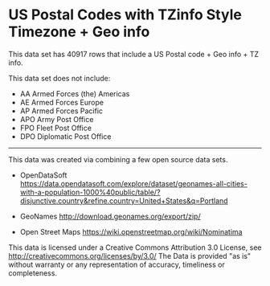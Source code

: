 # US Postal Codes with TZinfo Style Timezone + Geo info
This data set has 40917 rows that include a US Postal code + Geo info + TZ info.


This data set does not include:

* AA Armed Forces (the) Americas
* AE Armed Forces Europe
* AP Armed Forces Pacific
* APO Army Post Office
* FPO Fleet Post Office
* DPO Diplomatic Post Office

---

This data was created via combining a few open source data sets.


* OpenDataSoft
https://data.opendatasoft.com/explore/dataset/geonames-all-cities-with-a-population-1000%40public/table/?disjunctive.country&refine.country=United+States&q=Portland

* GeoNames
http://download.geonames.org/export/zip/

* Open Street Maps
https://wiki.openstreetmap.org/wiki/Nominatima

This data is licensed under a Creative Commons Attribution 3.0 License,
see http://creativecommons.org/licenses/by/3.0/
The Data is provided "as is" without warranty or any representation of accuracy, timeliness or completeness.
